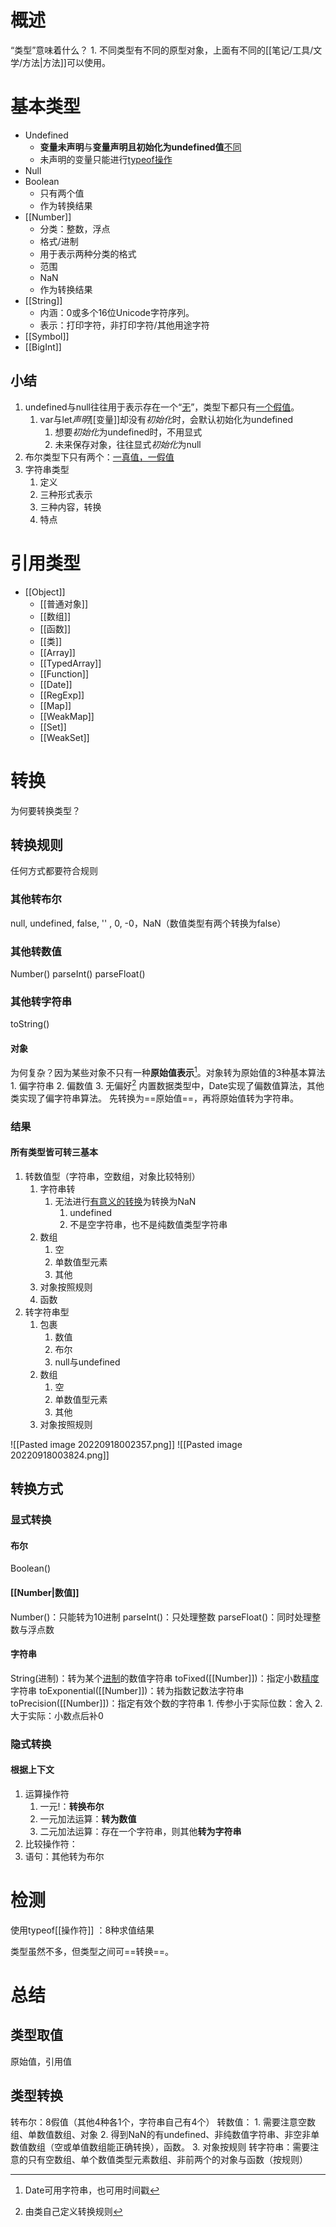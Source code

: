 # 概述
“类型”意味着什么？
	1. 不同类型有不同的原型对象，上面有不同的[[笔记/工具/文学/方法|方法]]可以使用。
# 基本类型
- Undefined
	- **变量未声明**与**变量声明且初始化为undefined值**<u>不同</u>
	- 未声明的变量只能进行<u>typeof操作</u>
- Null
- Boolean
	- 只有两个值
	- 作为转换结果
- [[Number]]
	- 分类：整数，浮点
	- 格式/进制
	- 用于表示两种分类的格式
	- 范围
	- NaN
	- 作为转换结果
- [[String]]
	- 内涵：0或多个16位Unicode字符序列。
	- 表示：打印字符，非打印字符/其他用途字符
- [[Symbol]]
- [[BigInt]] 
## 小结
1. undefined与null往往用于表示存在一个“<u>无</u>”，类型下都只有<u>一个假值</u>。
	1. var与let*声明*[[变量]]却没有*初始化*时，会默认初始化为undefined
		1. 想要*初始化*为undefined时，不用显式
		2. 未来保存对象，往往显式*初始化*为null
2. 布尔类型下只有两个：<u>一真值，一假值</u>
3. 字符串类型
	1. 定义
	2. 三种形式表示
	3. 三种内容，转换
	4. 特点
# 引用类型
- [[Object]] 
	- [[普通对象]] 
	- [[数组]] 
	- [[函数]] 
	- [[类]] 
	- [[Array]] 
	- [[TypedArray]] 
	- [[Function]] 
	- [[Date]] 
	- [[RegExp]] 
	- [[Map]] 
	- [[WeakMap]] 
	- [[Set]] 
	- [[WeakSet]] 
# 转换
为何要转换类型？


## 转换规则
任何方式都要符合规则
### 其他转布尔
null, undefined, false, '' , 0, -0，NaN（数值类型有两个转换为false）
### 其他转数值
Number()
parseInt()
parseFloat()
### 其他转字符串
toString()
#### 对象
为何复杂？因为某些对象不只有一种**原始值表示**[^1]。对象转为原始值的3种基本算法
	1. 偏字符串
	2. 偏数值
	3. 无偏好[^2]
内置数据类型中，Date实现了偏数值算法，其他类实现了偏字符串算法。
先转换为==原始值==，再将原始值转为字符串。
### 结果
#### 所有类型皆可转三基本
1. 转数值型（字符串，空数组，对象比较特别）
	1. 字符串转
		1. 无法进行<u>有意义的转换</u>为转换为NaN
			1. undefined
			2. 不是空字符串，也不是纯数值类型字符串
	2. 数组
		1. 空
		2. 单数值型元素
		3. 其他
	3. 对象按照规则
	4. 函数
2. 转字符串型
	1. 包裹
		1. 数值
		2. 布尔
		3. null与undefined
	2. 数组
		1. 空
		2. 单数值型元素
		3. 其他
	3. 对象按照规则

![[Pasted image 20220918002357.png]]
![[Pasted image 20220918003824.png]]
## 转换方式
### 显式转换
#### 布尔
Boolean()
#### [[Number|数值]] 
Number()：只能转为10进制
parseInt()：只处理整数
parseFloat()：同时处理整数与浮点数
#### 字符串
String(进制)：转为某个<u>进制</u>的数值字符串
toFixed([[Number]])：指定小数<u>精度</u>字符串
toExponential([[Number]])：转为指数记数法字符串
toPrecision([[Number]])：指定有效个数的字符串
	1. 传参小于实际位数：舍入
	2. 大于实际：小数点后补0
### 隐式转换
#### 根据上下文
1. 运算操作符
	1. 一元!：**转换布尔**
	2. 一元加法运算：**转为数值**
	3. 二元加法运算：存在一个字符串，则其他**转为字符串**
2. 比较操作符：
3. 语句：其他转为布尔
# 检测
使用typeof[[操作符]] ：8种求值结果

类型虽然不多，但类型之间可==转换==。
# 总结
## 类型取值
原始值，引用值
## 类型转换
转布尔：8假值（其他4种各1个，字符串自己有4个）
转数值：
	1. 需要注意空数组、单数值数组、对象
	2. 得到NaN的有undefined、非纯数值字符串、非空非单数值数组（空或单值数组能正确转换），函数。
	3. 对象按规则
转字符串：需要注意的只有空数组、单个数值类型元素数组、非前两个的对象与函数（按规则）

[^1]: Date可用字符串，也可用时间戳
[^2]: 由类自己定义转换规则